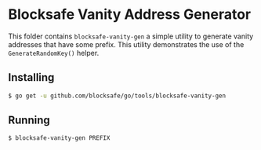 # Blocksafe Vanity Address Generator

This folder contains `blocksafe-vanity-gen` a simple utility to generate vanity addresses that have some prefix.  This utility demonstrates the use of the
`GenerateRandomKey()` helper.

## Installing

```bash
$ go get -u github.com/blocksafe/go/tools/blocksafe-vanity-gen
```

## Running

```bash
$ blocksafe-vanity-gen PREFIX
```
